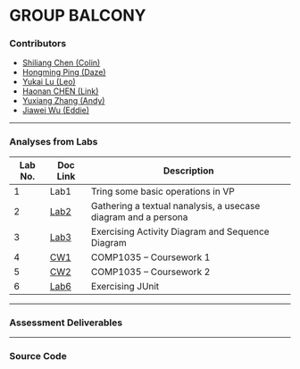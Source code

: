 # GROUP BALCONY
### Contributors 
- [Shiliang Chen (Colin)](contributors/scysc1.md)
- [Hongming Ping (Daze)](contributors/daze.md)
- [Yukai Lu (Leo)](contributors/scyyl6.md)
- [Haonan CHEN (Link)](contributors/Link.md)
- [Yuxiang Zhang (Andy)](contributors/scyyz5.md)
- [Jiawei Wu (Eddie)](contributors/wjw.md)

***
### Analyses from Labs

|Lab No.|Doc Link|Description|
|---|---|---|
|1|Lab1|Tring some basic operations in VP|
|2|[Lab2](docs/lab2.md)|Gathering a textual nanalysis, a usecase diagram and a persona|
|3|[Lab3](docs/lab3.md)|Exercising Activity Diagram and Sequence Diagram|
|4|[CW1](docs/cw1.md)|COMP1035 – Coursework 1 |
|5|[CW2](docs/cw2.md)|COMP1035 – Coursework 2 |
|6|[Lab6](docs/lab6.md)|Exercising JUnit|

***
### Assessment Deliverables


***
### Source Code

